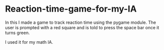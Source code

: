 # Reaction-time-game-for-my-IA

In this I made a game to track reaction time using the pygame module. The user is prompted with a red square and is told to press the space bar once it turns green.

I used it for my math IA.
